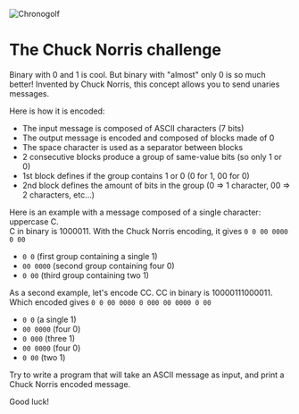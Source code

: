 ![Chronogolf][crest]

# The Chuck Norris challenge

Binary with 0 and 1 is cool. But binary with "almost" only 0 is so much better!
Invented by Chuck Norris, this concept allows you to send unaries messages.

Here is how it is encoded:

- The input message is composed of ASCII characters (7 bits)
- The output message is encoded and composed of blocks made of 0
- The space character is used as a separator between blocks
- 2 consecutive blocks produce a group of same-value bits (so only 1 or 0)
- 1st block defines if the group contains 1 or 0 (0 for 1, 00 for 0)
- 2nd block defines the amount of bits in the group (0 => 1 character, 00 => 2 characters, etc...)

Here is an example with a message composed of a single character: uppercase C.\
C in binary is 1000011. With the Chuck Norris encoding, it gives `0 0 00 0000 0 00`

- `0 0` (first group containing a single 1)
- `00 0000` (second group containing four 0)
- `0 00` (third group containing two 1)

As a second example, let's encode CC.
CC in binary is 10000111000011.\
Which encoded gives `0 0 00 0000 0 000 00 0000 0 00`

- `0 0` (a single 1)
- `00 0000` (four 0)
- `0 000` (three 1)
- `00 0000` (four 0)
- `0 00` (two 1)

Try to write a program that will take an ASCII message as input, and print a Chuck Norris encoded message.

Good luck!

[crest]: https://cdn2.chronogolf.com/assets/logos/Github%20-%20Header.png
